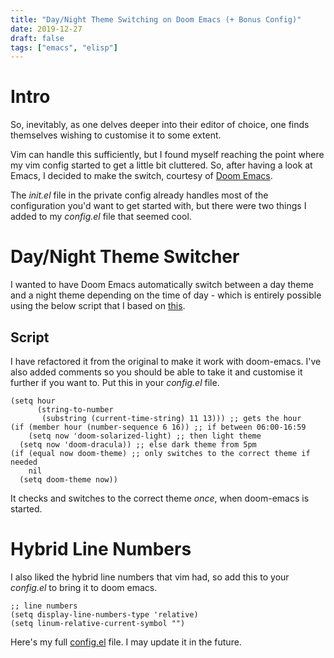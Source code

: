 ```yaml
---
title: "Day/Night Theme Switching on Doom Emacs (+ Bonus Config)"
date: 2019-12-27
draft: false
tags: ["emacs", "elisp"]
---
```


# Intro
So, inevitably, as one delves deeper into their editor of choice, one finds
themselves wishing to customise it to some extent.

Vim can handle this sufficiently, but I found myself reaching the point where my
vim config started to get a little bit cluttered. So, after having a look at
Emacs, I decided to make the switch, courtesy of [Doom Emacs](https://github.com/hlissner/doom-emacs).

The _init.el_ file in the private config already handles most of the
configuration you'd want to get started with, but there were two things I added
to my _config.el_ file that seemed cool.

# Day/Night Theme Switcher
I wanted to have Doom Emacs automatically switch between a day theme and a night
theme depending on the time of day - which is entirely possible using the below
script that I based on
[this](https://stackoverflow.com/questions/14760567/emacs-auto-load-color-theme-by-time).

## Script
I have refactored it from the original to make it work with doom-emacs. I've
also added comments so you should be able to take it and customise it further if
you want to.
Put this in your _config.el_ file.
```elisp
(setq hour
      (string-to-number
       (substring (current-time-string) 11 13))) ;; gets the hour
(if (member hour (number-sequence 6 16)) ;; if between 06:00-16:59
    (setq now 'doom-solarized-light) ;; then light theme
  (setq now 'doom-dracula)) ;; else dark theme from 5pm
(if (equal now doom-theme) ;; only switches to the correct theme if needed
    nil
  (setq doom-theme now))
```
It checks and switches to the correct theme _once_, when doom-emacs is started.

# Hybrid Line Numbers
I also liked the hybrid line numbers that vim had, so add this to your
_config.el_ to bring it to doom emacs.
```elisp
;; line numbers
(setq display-line-numbers-type 'relative)
(setq linum-relative-current-symbol "")
```

Here's my full
[config.el](https://gist.github.com/thevirtuoso1973/b4dbabee6f58380fb7e8c35dfc72a2e2)
file. I may update it in the future.
